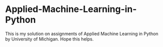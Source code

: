 # Applied-Machine-Learning-in-Python
This is my solution on assignments of Applied Machine Learning in Python by University of Michigan. Hope this helps.
